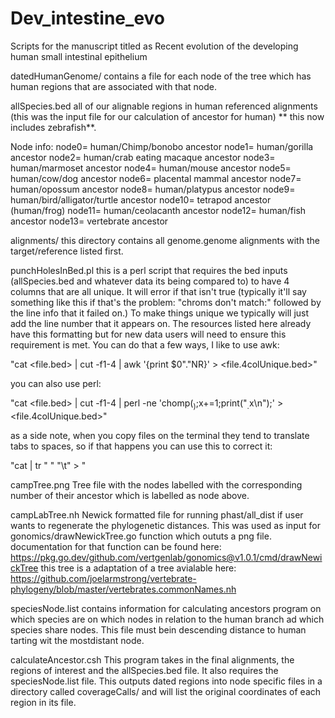 # Dev_intestine_evo
Scripts for the manuscript titled as Recent evolution of the developing human small intestinal epithelium

datedHumanGenome/
contains a file for each node of the tree which has human regions that are associated with that node. 

allSpecies.bed 
all of our alignable regions in human referenced alignments (this was the input file for our calculation of ancestor for human) ** this now includes zebrafish**.

Node info:
node0= human/Chimp/bonobo ancestor
node1= human/gorilla ancestor
node2= human/crab eating macaque ancestor
node3= human/marmoset ancestor
node4= human/mouse ancestor
node5= human/cow/dog ancestor
node6= placental mammal ancestor
node7= human/opossum ancestor
node8= human/platypus ancestor
node9= human/bird/alligator/turtle ancestor
node10= tetrapod ancestor (human/frog)
node11= human/ceolacanth ancestor
node12= human/fish ancestor
node13= vertebrate ancestor

alignments/
this directory contains all genome.genome alignments with the target/reference listed first. 

punchHolesInBed.pl
this is a perl script that requires the bed inputs (allSpecies.bed and whatever data its being compared to) to have 4 columns that are all unique. It will error if that isn't true (typically it'll say something like this if that's the problem: "chroms don't match:" followed by the line info that it failed on.) To make things unique we typically will just add the line number that it appears on. The resources listed here already have this formatting but for new data users will need to ensure this requirement is met. You can do that a few ways, I like to use awk:

"cat <file.bed> | cut -f1-4 | awk '{print $0"."NR}' > <file.4colUnique.bed>"

you can also use perl:

"cat <file.bed> | cut -f1-4 | perl -ne 'chomp($_);$x+=1;print("$_.$x\n");' > <file.4colUnique.bed>"

as a side note, when you copy files on the terminal they tend to translate tabs to spaces, so if that happens you can use this to correct it:

"cat <file> | tr " " "\t" > <newFile>"

campTree.png
Tree file with the nodes labelled with the corresponding number of their ancestor which is labelled as node above.

campLabTree.nh
Newick formatted file for running phast/all_dist if user wants to regenerate the phylogenetic distances. This was used as input for gonomics/drawNewickTree.go function which oututs a png file. documentation for that function can be found here: https://pkg.go.dev/github.com/vertgenlab/gonomics@v1.0.1/cmd/drawNewickTree
this tree is a adaptation of a tree avialable here: https://github.com/joelarmstrong/vertebrate-phylogeny/blob/master/vertebrates.commonNames.nh


speciesNode.list
contains information for calculating ancestors program on which species are on which nodes in relation to the human branch ad which species share nodes. This file must bein descending distance to human tarting wit the mostdistant node.

calculateAncestor.csh
This program takes in the final alignments, the regions of interest and the allSpecies.bed file. It also requires the speciesNode.list file. This outputs dated regions into node specific files in a directory called coverageCalls/ and will list the original coordinates of each region in its file.
